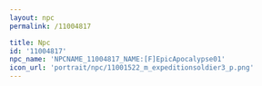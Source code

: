 ```yaml
---
layout: npc
permalink: /11004817

title: Npc
id: '11004817'
npc_name: 'NPCNAME_11004817_NAME:[F]EpicApocalypse01'
icon_url: 'portrait/npc/11001522_m_expeditionsoldier3_p.png'
---
```

